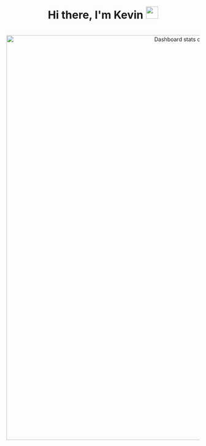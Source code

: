 <h1 align="center">Hi there, I'm Kevin <img
src="https://github.com/blackcater/blackcater/raw/main/images/Hi.gif" height="32" /></h1>

<br />

<a href="https://next.ossinsight.io/widgets/official/compose-user-dashboard-stats?user_id=169435465" target="_blank" style="display: block" align="center">
  <picture>
    <source media="(prefers-color-scheme: dark)" srcset="https://next.ossinsight.io/widgets/official/compose-user-dashboard-stats/thumbnail.png?user_id=169435465&image_size=auto&color_scheme=dark" width="1057" height="auto">
    <img alt="Dashboard stats of @HighSchoolProgrammer" src="https://next.ossinsight.io/widgets/official/compose-user-dashboard-stats/thumbnail.png?user_id=169435465&image_size=auto&color_scheme=light" width="1057" height="auto">
  </picture>
</a>

<!-- Made with [OSS Insight](https://ossinsight.io/) -->
